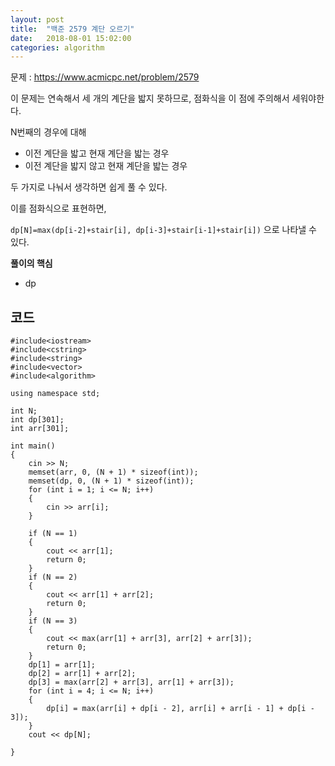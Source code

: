 ```yaml
---
layout: post
title:  "백준 2579 계단 오르기"
date:   2018-08-01 15:02:00
categories: algorithm
---
```


문제 : <https://www.acmicpc.net/problem/2579>

이 문제는 연속해서 세 개의 계단을 밟지 못하므로, 점화식을  이 점에 주의해서 세워야한다.

N번째의 경우에 대해
 + 이전 계단을 밟고 현재 계단을 밟는 경우
 + 이전 계단을 밟지 않고 현재 계단을 밟는 경우

두 가지로 나눠서 생각하면 쉽게 풀 수 있다.

이를 점화식으로 표현하면, 

`` dp[N]=max(dp[i-2]+stair[i], dp[i-3]+stair[i-1]+stair[i]) `` 으로 나타낼 수 있다.



 

**풀이의 핵심**
 + dp


코드
--------

~~~
#include<iostream>
#include<cstring>
#include<string>
#include<vector>
#include<algorithm>

using namespace std;

int N;
int dp[301];
int arr[301];

int main()
{
	cin >> N;
	memset(arr, 0, (N + 1) * sizeof(int));
	memset(dp, 0, (N + 1) * sizeof(int));
	for (int i = 1; i <= N; i++)
	{
		cin >> arr[i];
	}
	
	if (N == 1)
	{
		cout << arr[1];
		return 0;
	}
	if (N == 2)
	{
		cout << arr[1] + arr[2];
		return 0;
	}
	if (N == 3)
	{
		cout << max(arr[1] + arr[3], arr[2] + arr[3]);
		return 0;
	}
	dp[1] = arr[1];
	dp[2] = arr[1] + arr[2];
	dp[3] = max(arr[2] + arr[3], arr[1] + arr[3]);
	for (int i = 4; i <= N; i++)
	{
		dp[i] = max(arr[i] + dp[i - 2], arr[i] + arr[i - 1] + dp[i - 3]);
	}
	cout << dp[N];

}
~~~







